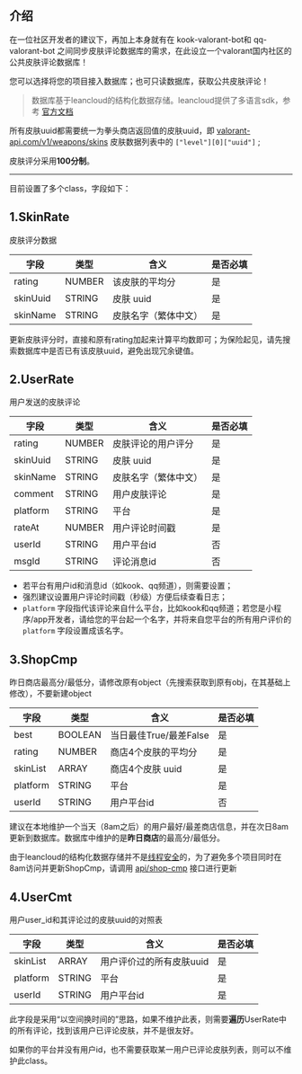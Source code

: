 ## 介绍

在一位社区开发者的建议下，再加上本身就有在 kook-valorant-bot和 qq-valorant-bot 之间同步皮肤评论数据库的需求，在此设立一个valorant国内社区的公共皮肤评论数据库！

您可以选择将您的项目接入数据库；也可只读数据库，获取公共皮肤评论！

>数据库基于leancloud的结构化数据存储。leancloud提供了多语言sdk，参考 [官方文档](https://docs.leancloud.cn/sdk/storage/overview/)

所有皮肤uuid都需要统一为拳头商店返回值的皮肤uuid，即 [valorant-api.com/v1/weapons/skins](https://valorant-api.com/v1/weapons/skins) 皮肤数据列表中的 `["level"][0]["uuid"]` ;

皮肤评分采用**100分制**。

----

目前设置了多个class，字段如下：

## 1.SkinRate

皮肤评分数据

| 字段 | 类型 | 含义 | 是否必填 | 
| --- | --- | --- | ------- |
| rating | NUMBER | 该皮肤的平均分 |  是 |
| skinUuid | STRING | 皮肤 uuid |   是 | 
| skinName | STRING | 皮肤名字（繁体中文） |  是 |

更新皮肤评分时，直接和原有rating加起来计算平均数即可；为保险起见，请先搜索数据库中是否已有该皮肤uuid，避免出现冗余键值。

## 2.UserRate

用户发送的皮肤评论

| 字段 | 类型 | 含义 | 是否必填 | 
| --- | --- | --- | ------- | 
| rating | NUMBER | 皮肤评论的用户评分 | 是 | 
| skinUuid | STRING | 皮肤 uuid | 是 |
| skinName | STRING | 皮肤名字（繁体中文） | 是 | 
| comment | STRING | 用户皮肤评论 | 是 | 
| platform | STRING | 平台 | 是  |
| rateAt | NUMBER | 用户评论时间戳  | 是 |
| userId | STRING | 用户平台id | 否 |
| msgId | STRING | 评论消息id | 否  |

* 若平台有用户id和消息id（如kook、qq频道），则需要设置；
* 强烈建议设置用户评论时间戳（秒级）方便后续查看日志；
* `platform` 字段指代该评论来自什么平台，比如kook和qq频道；若您是小程序/app开发者，请给您的平台起一个名字，并将来自您平台的所有用户评价的`platform` 字段设置成该名字。

## 3.ShopCmp

昨日商店最高分/最低分，请修改原有object（先搜索获取到原有obj，在其基础上修改），不要新建object

| 字段 | 类型 | 含义 | 是否必填 | 
| --- | --- | --- | ------- | 
| best | BOOLEAN | 当日最佳True/最差False | 是 | 
| rating | NUMBER | 商店4个皮肤的平均分 | 是 | 
| skinList | ARRAY | 商店4个皮肤 uuid | 是 |
| platform | STRING | 平台 | 是  |
| userId | STRING | 用户平台id | 否 |

建议在本地维护一个当天（8am之后）的用户最好/最差商店信息，并在次日8am更新到数据库。数据库中维护的是**昨日商店**的最高分/最低分。

由于leancloud的结构化数据存储并不是[线程安全](https://docs.leancloud.cn/sdk/storage/guide/python/#%E7%BA%BF%E7%A8%8B%E5%AE%89%E5%85%A8)的，为了避免多个项目同时在8am访问并更新ShopCmp，请调用 [api/shop-cmp](valorant-shop-img-api.md) 接口进行更新

## 4.UserCmt

用户user_id和其评论过的皮肤uuid的对照表

| 字段 | 类型 | 含义 | 是否必填 | 
| --- | --- | --- | ------- | 
| skinList | ARRAY | 用户评价过的所有皮肤uuid | 是 |
| platform | STRING | 平台 | 是  |
| userId | STRING | 用户平台id | 是 |

此字段是采用“以空间换时间的”思路，如果不维护此表，则需要**遍历**UserRate中的所有评论，找到该用户已评论皮肤，并不是很友好。

如果你的平台并没有用户id，也不需要获取某一用户已评论皮肤列表，则可以不维护此class。